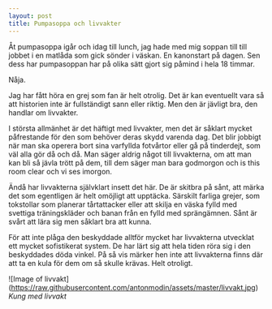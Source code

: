 ```yaml
---
layout: post
title: Pumpasoppa och livvakter
---
```


Åt pumpasoppa igår och idag till lunch, jag hade med mig soppan till till jobbet i en matlåda som gick sönder i väskan. En kanonstart på dagen. Sen dess har pumpasoppan har på olika sätt gjort sig påmind i hela 18 timmar. 

Nåja. 

Jag har fått höra en grej som fan är helt otrolig. Det är kan eventuellt vara så att historien inte är fullständigt sann eller riktig. Men den är jävligt bra, den handlar om livvakter. 

I största allmänhet är det häftigt med livvakter, men det är såklart mycket påfrestande för den som behöver deras skydd varenda dag. Det blir jobbigt när man ska operera bort sina varfyllda fotvårtor eller gå på tinderdejt, som väl alla gör då och då. Man säger aldrig något till livvakterna, om att man kan bli så jävla trött på dem, till dem säger man bara godmorgon och is this room clear och vi ses imorgon. 

Ändå har livvakterna självklart insett det här. De är skitbra på sånt, att märka det som egentligen är helt omöjligt att upptäcka. Särskilt farliga grejer, som tokstollar som planerar tårtattacker eller att skilja en väska fylld med svettiga träningskläder och banan från en fylld med sprängämnen. Sånt är svårt att lära sig men såklart bra att kunna. 

För att inte plåga den beskyddade alltför mycket har livvakterna utvecklat ett mycket sofistikerat system. De har lärt sig att hela tiden röra sig i den beskyddades döda vinkel. På så vis märker hen inte att livvakterna finns där att ta en kula för dem om så skulle krävas. Helt otroligt. 

![Image of livvakt]
(https://raw.githubusercontent.com/antonmodin/assets/master/livvakt.jpg)
<i>Kung med livvakt</i>

